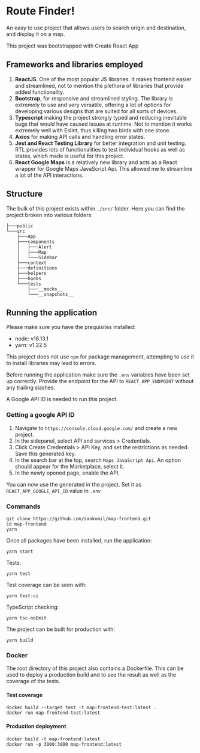 # Route Finder!

An easy to use project that allows users to search origin and destination, and display it on a map.

This project was bootstrapped with Create React App

## Frameworks and libraries employed

1. **ReactJS**. One of the most popular JS libraries. It makes frontend easier and streamlined, not to mention the plethora of libraries that provide added functionality.
2. **Bootstrap**, for responsive and streamlined styling. The library is extremely to use and very versatile, offering a lot of options for developing various designs that are suited for all sorts of devices.
3. **Typescript** making the project strongly typed and reducing inevitable bugs that would have caused issues at runtime. Not to mention it works extremely well with Eslint, thus killing two birds with one stone.
4. **Axios** for making API calls and handling error states.
5. **Jest and React Testing Library** for better integration and unit testing. RTL provides lots of functionalities to test individual hooks as well as states, which made is useful for this project.
6. **React Google Maps** is a relatively new library and acts as a React wrapper for Google Maps JavaScript Api. This allowed me to streamline a lot of the API interactions.

## Structure

The bulk of this project exists within `./src/` folder. Here you can find the project broken into various folders:

```shell
├───public
└───src
    ├───App
    ├───components
    │   ├───Alert
    │   ├───Map
    │   └───Sidebar
    ├───context
    ├───definitions
    ├───helpers
    ├───hooks
    └───tests
        ├───__mocks__
        └───__snapshots__
```

## Running the application

Please make sure you have the prequisites installed:

- node: v16.13.1
- yarn: v1.22.5

This project does not use `npm` for package management, attempting to use it to install libraries may lead to errors.

Before running the application make sure the `.env` variables have been set up correctly. Provide the endpoint for the API to `REACT_APP_ENDPOINT` without any trailing slashes.

A Google API ID is needed to run this project.

### Getting a google API ID

1. Navigate to `https://console.cloud.google.com/` and create a new project.
2. In the sidepanel, select API and services > Credentials.
3. Click Create Credentials > API Key, and set the restrictions as needed. Save this generated key.
4. In the search bar at the top, search `Maps JavaScript Api`. An option should appear for the Marketplace, select it.
5. In the newly opened page, enable the API.

You can now use the generated in the project. Set it as `REACT_APP_GOOGLE_API_ID` value in `.env`

### Commands

```shell
git clone https://github.com/sankomil/map-frontend.git
cd map-frontend
yarn
```

Once all packages have been installed, run the application:

```shell
yarn start
```

Tests:

```shell
yarn test
```

Test coverage can be seen with:

```shell
yarn test:ci
```

TypeScript checking:

```shell
yarn tsc-noEmit
```

The project can be built for production with:

```shell
yarn build
```

### Docker

The root directory of this project also contains a Dockerfile. This can be used to deploy a production build and to see the result as well as the coverage of the tests.

#### Test coverage

```shell
docker build --target test -t map-frontend-test:latest .
docker run map-frontend-test:latest
```

#### Production deployment

```shell
docker build -t map-frontend:latest .
docker run -p 3000:3000 map-frontend:latest
```
